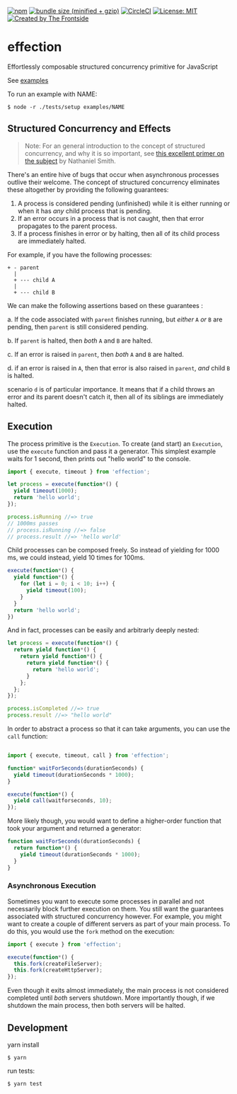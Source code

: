 [![npm](https://img.shields.io/npm/v/effection.svg)](https://www.npmjs.com/package/effection)
[![bundle size (minified +
gzip)](https://badgen.net/bundlephobia/minzip/effection)](https://bundlephobia.com/result?p=effection)
[![CircleCI](https://circleci.com/gh/cowboyd/effection.js.svg?style=shield)](https://circleci.com/gh/cowboyd/effection.js)
[![License: MIT](https://img.shields.io/badge/License-MIT-yellow.svg)](https://opensource.org/licenses/MIT)
[![Created by The Frontside](https://img.shields.io/badge/created%20by-frontside.io-blue.svg)](https://frontside.io)

# effection

Effortlessly composable structured concurrency primitive for
JavaScript

See [examples](examples/)

To run an example with NAME:

``` text
$ node -r ./tests/setup examples/NAME
```

## Structured Concurrency and Effects

> Note: For an general introduction to the concept of structured
> concurrency, and why it is so important, see [this excellent primer
> on the subject][1] by Nathaniel Smith.

There's an entire hive of bugs that occur when asynchronous processes
outlive their welcome. The concept of structured concurrency eliminates
these altogether by providing the following guarantees:

1. A process is considered pending (unfinished) while it is either
   running or when it has _any_ child process that is pending.
2. If an error occurs in a process that is not caught, then that error
   propagates to the parent process.
3. If a process finishes in error or by halting, then all of its child
   process are immediately halted.

For example, if you have the following processes:

``` text
+ - parent
  |
  + --- child A
  |
  + --- child B
```

We can make the following assertions based on these guarantees :

a. If the code associated with `parent` finishes running, but _either_ `A`
_or_ `B` are pending, then `parent` is still considered pending.

b. If `parent` is halted, then _both_ `A` and `B` are halted.

c. If an error is raised in `parent`, then _both_ `A` and `B` are
halted.

d. if an error is raised in `A`, then that error is also raised in
`parent`, _and_ child `B` is halted.

scenario `d` is of particular importance. It means that if a child
throws an error and its parent doesn't catch it, then all of its
siblings are immediately halted.

## Execution

The process primitive is the `Execution`. To create (and start) an
`Execution`, use the `execute` function and pass it a generator. This
simplest example waits for 1 second, then prints out "hello world" to
the console.

``` javascript
import { execute, timeout } from 'effection';

let process = execute(function*() {
  yield timeout(1000);
  return 'hello world';
});

process.isRunning //=> true
// 1000ms passes
// process.isRunning //=> false
// process.result //=> 'hello world'
```

Child processes can be composed freely. So instead of yielding for
1000 ms, we could instead, yield 10 times for 100ms.

``` javascript
execute(function*() {
  yield function*() {
    for (let i = 0; i < 10; i++) {
      yield timeout(100);
    }
  }
  return 'hello world';
})
```

And in fact, processes can be easily and arbitrarly deeply nested:

``` javascript
let process = execute(function*() {
  return yield function*() {
    return yield function*() {
      return yield function*() {
        return 'hello world';
      }
    };
  };
});

process.isCompleted //=> true
process.result //=> "hello world"
```

In order to abstract a process so that it can take arguments, you can
use the `call` function:

``` javascript

import { execute, timeout, call } from 'effection';

function* waitForSeconds(durationSeconds) {
  yield timeout(durationSeconds * 1000);
}

execute(function*() {
  yield call(waitforseconds, 10);
});
```

More likely though, you would want to define a higher-order function
that took your argument and returned a generator:


``` javascript
function waitForSeconds(durationSeconds) {
  return function*() {
    yield timeout(durationSeconds * 1000);
  }
}
```

### Asynchronous Execution

Sometimes you want to execute some processes in parallel and not
necessarily block further execution on them. You still want the
guarantees associated with structured concurrency however. For
example, you might want to create a couple of different servers as
part of your main process. To do this, you would use the `fork` method
on the execution:

``` javascript
import { execute } from 'effection';

execute(function*() {
  this.fork(createFileServer);
  this.fork(createHttpServer);
});
```

Even though it exits almost immediately, the main process is not
considered completed until _both_ servers shutdown. More importantly
though, if we shutdown the main process, then both servers will be
halted.

## Development

yarn install

``` text
$ yarn
```

run tests:

``` text
$ yarn test
```

[1]: https://vorpus.org/blog/notes-on-structured-concurrency-or-go-statement-considered-harmful/
